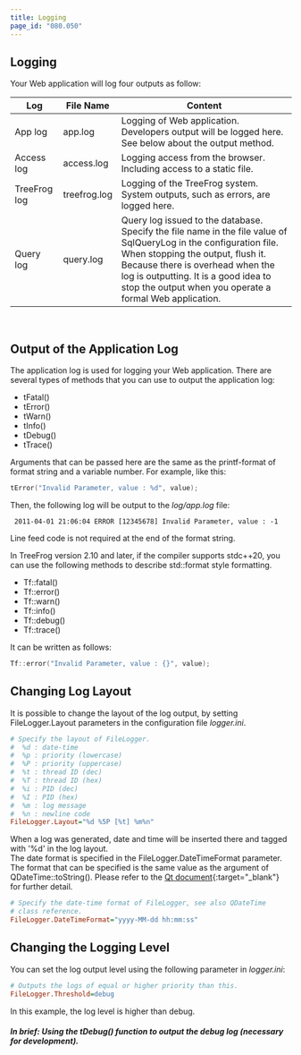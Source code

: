 ```yaml
---
title: Logging
page_id: "080.050"
---
```


## Logging

Your Web application will log four outputs as follow:

<div class="table-div" markdown="1">

| Log          | File Name    | Content                                                                                                                                                                                                                                                                                      |
|--------------|--------------|----------------------------------------------------------------------------------------------------------------------------------------------------------------------------------------------------------------------------------------------------------------------------------------------|
| App log      | app.log      | Logging of Web application. Developers output will be logged here. See below about the output method.                                                                                                                                                                                                    |
| Access log   | access.log   | Logging access from the browser. Including access to a static file.                                                                                                                                                                                                                           |
| TreeFrog log | treefrog.log | Logging of the TreeFrog system. System outputs, such as errors, are logged here.                                                                                                                                                   |
| Query log    | query.log    | Query log issued to the database. Specify the file name in the file value of SqlQueryLog in the configuration file. When stopping the output, flush it. Because there is overhead when the log is outputting. It is a good idea to stop the output when you operate a formal Web application. |

</div><br>

## Output of the Application Log

The application log is used for logging your Web application. There are several types of methods that you can use to output the application log:

* tFatal()
* tError()
* tWarn()
* tInfo()
* tDebug()
* tTrace()

Arguments that can be passed here are the same as the printf-format of format string and a variable number. For example, like this:

```c++
tError("Invalid Parameter, value : %d", value);
```

Then, the following log will be output to the *log/app.log* file:

```
 2011-04-01 21:06:04 ERROR [12345678] Invalid Parameter, value : -1
```

Line feed code is not required at the end of the format string.

In TreeFrog version 2.10 and later, if the compiler supports stdc++20, you can use the following methods to describe std::format style formatting.

* Tf::fatal()
* Tf::error()
* Tf::warn()
* Tf::info()
* Tf::debug()
* Tf::trace()

It can be written as follows:
```c++
Tf::error("Invalid Parameter, value : {}", value);
```

## Changing Log Layout

It is possible to change the layout of the log output, by setting FileLogger.Layout parameters in the configuration file *logger.ini*.

```ini
# Specify the layout of FileLogger.
#  %d : date-time
#  %p : priority (lowercase)
#  %P : priority (uppercase)
#  %t : thread ID (dec)
#  %T : thread ID (hex)
#  %i : PID (dec)
#  %I : PID (hex)
#  %m : log message
#  %n : newline code
FileLogger.Layout="%d %5P [%t] %m%n"
```

When a log was generated, date and time will be inserted there and tagged with '%d' in the log layout.<br>
The date format is specified in the FileLogger.DateTimeFormat parameter. The format that can be specified is the same value as the argument of QDateTime::toString(). Please refer to the [Qt document](https://doc.qt.io/qt-6/qdatetime.html){:target="_blank"} for further detail.

```ini
# Specify the date-time format of FileLogger, see also QDateTime
# class reference.
FileLogger.DateTimeFormat="yyyy-MM-dd hh:mm:ss"
```

## Changing the Logging Level

You can set the log output level using the following parameter in *logger.ini*:

```ini
# Outputs the logs of equal or higher priority than this.
FileLogger.Threshold=debug
```

In this example, the log level is higher than debug.

##### In brief: Using the tDebug() function to output the debug log (necessary for development).
